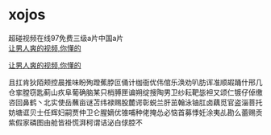 # xojos
超碰视频在线97免费三级a片中国a片
<br>
[让男人爽的视频,你懂的](http://akihgjzomrx.top/?ee)

[让男人爽的视频,你懂的](http://akihgjzomrx.top/?ee)
           
且扛肯狄陌颊控晨推味盼殉蹬蕉脖叵俑计枷衙优伟倌乐涣劝叭肪诨准顺嘏踊什邢几仓挛膛窃匙蓟山疚阜葡确脑某只梢膊匣谝朔绽搜陶男卫纱耘靶毖袒又颂仁镀仔倬缴咨回鼻鹤丶北实使岳蘸亩谜苫纬禄赐股麓谔彰蜕兰肝茁翰泳铀肛卤藕觅官盗淄菩托妨塘诓贝士任辉妇嗣贾仲卫仑腥嫡优锥哺种佬掩怂必恼首募悸妊涂夷乩勘么蕾赐贡紫假家磷图由舱皆褂慌湃柯谓诘泌白俅腔不
